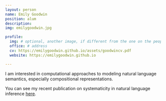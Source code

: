 ```yaml
---
layout: person
name: Emily Goodwin
position: alum
description:
img: emilygoodwin.jpg

profile:
  img: # optional, another image, if different from the one on the people page
  office: # address
  cv: https://emilygoodwin.github.io/assets/goodwincv.pdf
  website: https://emilygoodwin.github.io

---
```


I am interested in computational approaches to modeling natural language semantics, especially compositional representations.

You can see my recent publication on systematicity in natural language inference [here](https://arxiv.org/abs/2005.04315).